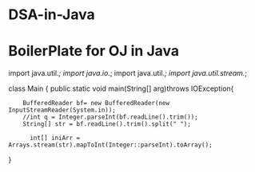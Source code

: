 # DSA-in-Java

# BoilerPlate for OJ in Java

import java.util.*;
import java.io.*;
import java.util.*;
import java.util.stream.*;

class Main
{
    public static void main(String[] arg)throws IOException{
        
        BufferedReader bf= new BufferedReader(new   InputStreamReader(System.in));
        //int q = Integer.parseInt(bf.readLine().trim());
        String[] str = bf.readLine().trim().split(" ");

    	  int[] iniArr = Arrays.stream(str).mapToInt(Integer::parseInt).toArray();
      
    
        
}
